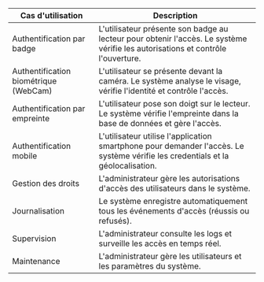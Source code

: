 | Cas d'utilisation | Description |
|-------------------|-------------|
| Authentification par badge | L'utilisateur présente son badge au lecteur pour obtenir l'accès. Le système vérifie les autorisations et contrôle l'ouverture. |
| Authentification biométrique (WebCam) | L'utilisateur se présente devant la caméra. Le système analyse le visage, vérifie l'identité et contrôle l'accès. |
| Authentification par empreinte | L'utilisateur pose son doigt sur le lecteur. Le système vérifie l'empreinte dans la base de données et gère l'accès. |
| Authentification mobile | L'utilisateur utilise l'application smartphone pour demander l'accès. Le système vérifie les credentials et la géolocalisation. |
| Gestion des droits | L'administrateur gère les autorisations d'accès des utilisateurs dans le système. |
| Journalisation | Le système enregistre automatiquement tous les événements d'accès (réussis ou refusés). |
| Supervision | L'administrateur consulte les logs et surveille les accès en temps réel. |
| Maintenance | L'administrateur gère les utilisateurs et les paramètres du système. |